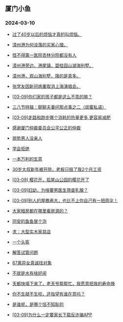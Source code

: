 ## 厦门小鱼 
### 2024-03-10

+ [过了40岁以后的烦恼才真的叫烦恼。](http://bbs.xmfish.com/read-htm-tid-18157932.html)

+ [漳州港为何没落的买家心理。](http://bbs.xmfish.com/read-htm-tid-18157927.html)

+ [怪不得第一医院杏林分院都没有人](http://bbs.xmfish.com/read-htm-tid-18157843.html)

+ [漳州港旁边，港尾镇，碧桂园山湖海别墅。](http://bbs.xmfish.com/read-htm-tid-18157921.html)

+ [漳州港，观山海别墅，降的是真多。](http://bbs.xmfish.com/read-htm-tid-18157850.html)

+ [张学友因新冠病重取消上海演唱会。](http://bbs.xmfish.com/read-htm-tid-18157934.html)

+ [[03-09]你们家的孩子都是这么不乖的嘛？](http://bbs.xmfish.com/read-htm-tid-18158004.html)

+ [三八节特辑：聊聊夫妻间那点事之二（闺蜜私语）](http://bbs.xmfish.com/read-htm-tid-18157964.html)

+ [[03-09]走路和跑步哪个消耗的热量更多,更容易减肥](http://bbs.xmfish.com/read-htm-tid-18157951.html)

+ [感谢厦门仲裁委员会公平公正的仲裁](http://bbs.xmfish.com/read-htm-tid-18157878.html)

+ [弱势男人没亲人](http://bbs.xmfish.com/read-htm-tid-18157999.html)

+ [学会拒绝](http://bbs.xmfish.com/read-htm-tid-18157911.html)

+ [一本万利的生意](http://bbs.xmfish.com/read-htm-tid-18158045.html)

+ [30岁大叔新年被开除，老板只赔了我2个月工资](http://bbs.xmfish.com/read-htm-tid-18158083.html)

+ [[03-09] 樱花开，狐尾山公园的樱花开了](http://bbs.xmfish.com/read-htm-tid-18158106.html)

+ [[03-09]妇幼，为啥要男医生筛查乳腺？](http://bbs.xmfish.com/read-htm-tid-18158093.html)

+ [[03-09]别人的屋檐再大，也比不上你自己有一把雨伞！](http://bbs.xmfish.com/read-htm-tid-18158048.html)

+ [大家租房都在哪里看房源的？](http://bbs.xmfish.com/read-htm-tid-18157960.html)

+ [同安的鱼鱼冒个泡](http://bbs.xmfish.com/read-htm-tid-18158056.html)

+ [求：大型实木家具店](http://bbs.xmfish.com/read-htm-tid-18158044.html)

+ [一个头盔](http://bbs.xmfish.com/read-htm-tid-18158032.html)

+ [解答试管问题](http://bbs.xmfish.com/read-htm-tid-18158095.html)

+ [87离异女真诚找对象](http://bbs.xmfish.com/read-htm-tid-18158024.html)

+ [不就是水有啥好闹](http://bbs.xmfish.com/read-htm-tid-18158232.html)

+ [天都快塌下来了，老天爷帮帮忙，我愿意把我的寿命换](http://bbs.xmfish.com/read-htm-tid-18158162.html)

+ [你不生就不生呗，还指望有谁在意吗？](http://bbs.xmfish.com/read-htm-tid-18158219.html)

+ [是谁呢，是哪个恬不知耻的](http://bbs.xmfish.com/read-htm-tid-18158084.html)

+ [[03-09]为什么一定要家长下载反诈骗APP](http://bbs.xmfish.com/read-htm-tid-18158209.html)

